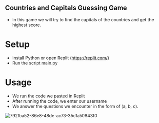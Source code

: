 ## Countries and Capitals Guessing Game
* In this game we will try to find the capitals of the countries and get the highest score.

# Setup
* Install Python or open Replit (https://replit.com/)
* Run the script main.py
 
# Usage
* We run the code we pasted in Replit
* After running the code, we enter our username
* We answer the questions we encounter in the form of (a, b, c).

![792fba52-86e8-48de-ac73-35c1a50843f0](https://github.com/Berr35/newproject/assets/150918206/5417efce-3391-4f55-9f6f-dd428e92d3b6)

